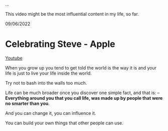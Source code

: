 ...

This video might be the most influential content in my life, so far. 

09/06/2022

# Celebrating Steve - Apple 

[Youtube](https://www.youtube.com/watch?v=CeSAjK2CBEA)

When you grow up you tend to get told the world is the way it is and your life is just to live your life inside the world. 

Try not to bash into the walls too much. 

Life can be much broader once you discover one simple fact, and that is: – **Everything around you that you call life, was made up by people that were no smarter than you**. 

And you can change it, you can influence it. 

You can build your own things that other people can use.
